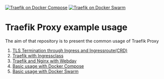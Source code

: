 [![Traefik on Docker Compose](https://github.com/jakubhajek/traefik-proxy/actions/workflows/compose.yaml/badge.svg)](https://github.com/jakubhajek/traefik-proxy/actions/workflows/compose.yaml)
[![Traefik on Docker Swarm](https://github.com/jakubhajek/traefik-proxy/actions/workflows/swarm.yaml/badge.svg)](https://github.com/jakubhajek/traefik-proxy/actions/workflows/swarm.yaml)

# Traefik Proxy example usage

The aim of that repository is to present the common usage of Traefik Proxy

1. [TLS Termination through Ingress and Ingressroute(CRD)](tls-termination)
1. [Traefik with Ingressclass](ingressclass)
2. [Traefik and Nginx with Webdav](nginx-webdav)
3. [Basic usage with Docker Compose](basic-docker-compose)
4. [Basic usage with Docker Swarm](basic-docker-swarm)
